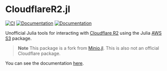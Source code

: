 # CloudflareR2.jl

[![CI](https://github.com/agucova/CloudflareR2.jl/actions/workflows/CI.yml/badge.svg)](https://github.com/agucova/CloudflareR2.jl/actions/workflows/CI.yml)
[![Documentation](https://img.shields.io/badge/docs-stable-blue.svg)](https://agucova.github.io/CloudflareR2.jl/stable)
[![Documentation](https://img.shields.io/badge/docs-dev-blue.svg)](https://agucova.github.io/CloudflareR2.jl/dev)

Unofficial Julia tools for interacting with [Cloudflare R2](https://www.cloudflare.com/products/r2/)
using the Julia [AWS S3](https://github.com/JuliaCloud/AWSS3.jl) package.

> **Note**
> This package is a fork from [Minio.jl](https://gitlab.com/ExpandingMan/Minio.jl).
> This is also not an official Cloudflare package.

You can see the documentation [here](https://agucova.github.io/CloudflareR2.jl/stable).
